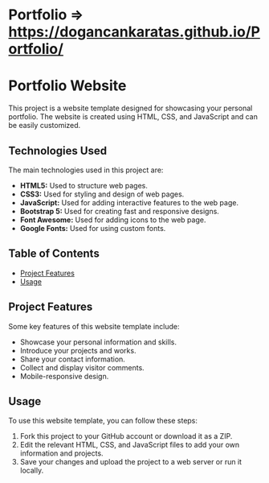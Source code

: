 # Portfolio => https://dogancankaratas.github.io/Portfolio/

# Portfolio Website

This project is a website template designed for showcasing your personal portfolio. The website is created using HTML, CSS, and JavaScript and can be easily customized.

## Technologies Used

The main technologies used in this project are:

- **HTML5:** Used to structure web pages.
- **CSS3:** Used for styling and design of web pages.
- **JavaScript:** Used for adding interactive features to the web page.
- **Bootstrap 5:** Used for creating fast and responsive designs.
- **Font Awesome:** Used for adding icons to the web page.
- **Google Fonts:** Used for using custom fonts.

## Table of Contents

- [Project Features](#project-features)
- [Usage](#usage)

## Project Features

Some key features of this website template include:

- Showcase your personal information and skills.
- Introduce your projects and works.
- Share your contact information.
- Collect and display visitor comments.
- Mobile-responsive design.

## Usage

To use this website template, you can follow these steps:

1. Fork this project to your GitHub account or download it as a ZIP.
2. Edit the relevant HTML, CSS, and JavaScript files to add your own information and projects.
3. Save your changes and upload the project to a web server or run it locally.
